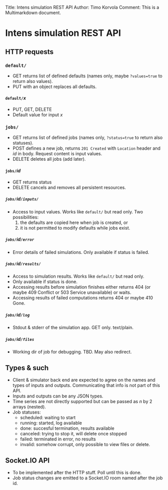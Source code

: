 Title: Intens simulation REST API
Author: Timo Korvola
Comment: This is a Multimarkdown document.

# Intens simulation REST API

## HTTP requests

### `default/`

- GET returns list of defined defaults (names only, maybe
  `?values=true` to return also values).
- PUT with an object replaces all defaults.

#### `default/`*x*

- PUT, GET, DELETE
- Default value for input *x*

### `jobs/`

- GET returns list of defined jobs (names only, `?status=true` to
  return also statuses).
- POST defines a new job, returns `201 Created` with `Location` header
  and *id* in body.  Request content is input values.
- DELETE deletes all jobs (add later).

#### `jobs/`*id*

- GET returns status
- DELETE cancels and removes all persistent resources.

##### `jobs/`*id*`/inputs/`

- Access to input values.  Works like `default/` but read only.  Two
  possibilities:
    1. the defaults are copied here when job is created, or
    2. it is not permitted to modify defaults while jobs exist.

##### `jobs/`*id*`/error`

- Error details of failed simulations.  Only available if status is
  failed.

##### `jobs/`*id*`/results/`

- Access to simulation results.  Works like `default/` but read only.
- Only available if status is done.
- Accessing results before simulation finishes either returns 404 (or
  maybe 409 Conflict or 503 Service unavailable) or waits.
- Accessing results of failed computations returns 404 or maybe 410 Gone.

##### `jobs/`*id*`/log`

- Stdout & stderr of the simulation app.  GET only.  text/plain.

##### `jobs/`*id*`/files`

- Working dir of job for debugging.  TBD.  May also redirect.

## Types & such

- Client & simulator back end are expected to agree on the names and
  types of inputs and outputs.  Communicating that info is not part of
  this API.
- Inputs and outputs can be any JSON types.
- Time series are not directly supported but can be passed as *n* by 2
  arrays (nested).
- Job statuses:
    * scheduled: waiting to start
    * running: started, log available
    * done: succesful termination, results available
    * canceled: trying to stop it, will delete once stopped
    * failed: terminated in error, no results
    * invalid: somehow corrupt, only possible to view files or delete.

## Socket.IO API

- To be implemented after the HTTP stuff.  Poll until this is done.
- Job status changes are emitted to a Socket.IO room named after the
  job id.
